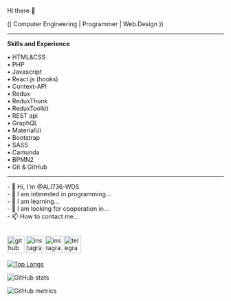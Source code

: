 Hi there 👋
<p> (( Computer Engineering | Programmer | Web.Design )) </p>
<hr />
<p><b>Skills and Experience</b> <br /></p>
•	HTML&CSS <br />
• PHP <br />
•	Javascript <br />
•	React.js (hooks) <br />
•	Context-API <br />
•	Redux <br />
•	ReduxThunk <br />
•	ReduxToolkit <br />
•	REST api <br />
•	GraphQL <br />
•	MaterialUi <br />
•	Bootstrap <br />
•	SASS <br />
•	Camunda <br />
•	BPMN2 <br />
•	Git & GitHub <br />

<hr />
- 👋 Hi, I'm @ALI736-WDS <br />
- 👀 I am interested in programming... <br />
- 🌱 I am learning... <br />
- 💞️ I am looking for cooperation in... <br />
- 📫 How to contact me... <br /><br />

[<img src='https://cdn.jsdelivr.net/npm/simple-icons@3.0.1/icons/github.svg' alt='github' height='40'>](https://github.com/ALI736-WDS)  [<img src='https://cdn.jsdelivr.net/npm/simple-icons@3.0.1/icons/instagram.svg' alt='instagram' height='40'>](https://www.instagram.com/_ALI736_WDS)  [<img src='https://cdn.jsdelivr.net/npm/simple-icons@3.0.1/icons/instagram.svg' alt='instagram' height='40'>](https://www.instagram.com/Web.Designer.C.E736)  [<img src='https://cdn.jsdelivr.net/npm/simple-icons@3.0.1/icons/telegram.svg' alt='telegram' height='40'>](https://t.me/Web_Designer_C_E736)
<!-- [<img src='https://cdn.jsdelivr.net/npm/simple-icons@3.0.1/icons/linkedin.svg' alt='linkedin' height='40'>](https://www.linkedin.com/in/ALI736_WDS-398b4822a/) -->
<!-- [<img src='https://cdn.jsdelivr.net/npm/simple-icons@3.0.1/icons/stackoverflow.svg' alt='stackoverflow' height='40'>](https://stackoverflow.com/users/17343167/ALI736_WDS)  -->

[![Top Langs](https://github-readme-stats.vercel.app/api/top-langs/?username=ALI736-WDS)](https://github.com/anuraghazra/github-readme-stats)

![GitHub stats](https://github-readme-stats.vercel.app/api?username=ALI736-WDS&show_icons=true&count_private=true)  

![GitHub metrics](https://metrics.lecoq.io/ALI736-WDS) 

<!---
ALI736-WDS/ALI736-WDS is a ✨ special ✨ repository because its `README.md` (this file) appears on your GitHub profile.
You can click the Preview link to take a look at your changes.
--->


